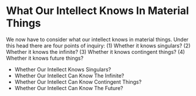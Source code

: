 # What Our Intellect Knows In Material Things

We now have to consider what our intellect knows in material things. Under this head there are four points of inquiry:
(1) Whether it knows singulars?
(2) Whether it knows the infinite?
(3) Whether it knows contingent things?
(4) Whether it knows future things?

* Whether Our Intellect Knows Singulars?
* Whether Our Intellect Can Know The Infinite?
* Whether Our Intellect Can Know Contingent Things?
* Whether Our Intellect Can Know The Future?